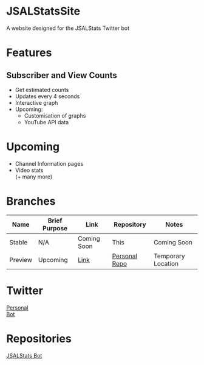 # JSALStatsSite
A website designed for the JSALStats Twitter bot

# Features
## Subscriber and View Counts
- Get estimated counts
- Updates every 4 seconds
- Interactive graph
- Upcoming:
  - Customisation of graphs
  - YouTube API data

# Upcoming
- Channel Information pages
- Video stats  
(+ many more)

# Branches
|Name|Brief Purpose|Link|Repository|Notes|
|---|---|---|--|---|
|Stable|N/A|Coming Soon|This|Coming Soon|
|Preview|Upcoming|[Link](https://galvinpython.github.io)|[Personal Repo](https://github.com/GalvinPython/GalvinPython.github.io)|Temporary Location|

# Twitter
[Personal](https://twitter.com/egalvinyt)  
[Bot](https://twitter.com/jsalstats)

# Repositories
[JSALStats Bot](https://github.com/galvinpython/jsalstats)

